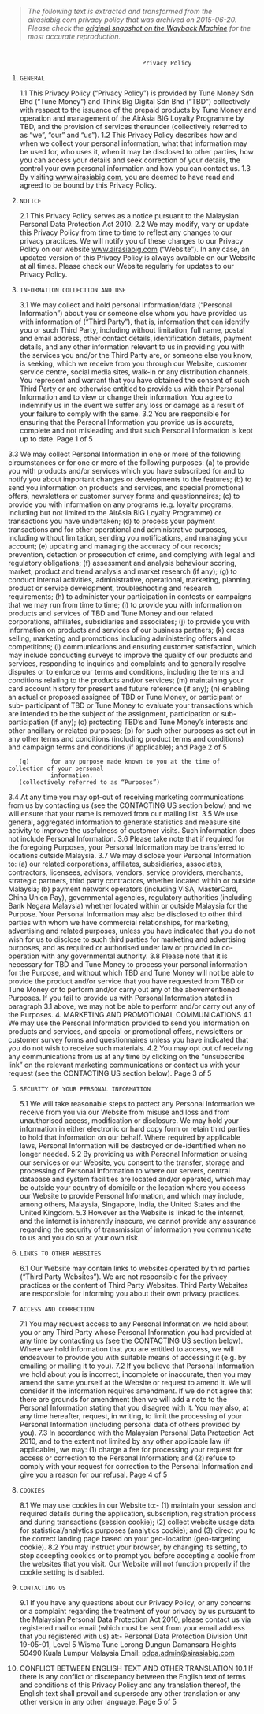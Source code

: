 > *The following text is extracted and transformed from the airasiabig.com privacy policy that was archived on 2015-06-20. Please check the [original snapshot on the Wayback Machine](https://web.archive.org/web/20150620233304id_/http%3A//www.airasiabig.com/global/en/assets/pdf/privacypolicy.pdf) for the most accurate reproduction.*

# 

                                          Privacy Policy
1.     GENERAL
   1.1   This Privacy Policy (“Privacy Policy”) is provided by Tune Money Sdn Bhd (“Tune Money”) and
         Think Big Digital Sdn Bhd (“TBD”) collectively with respect to the issuance of the prepaid
         products by Tune Money and operation and management of the AirAsia BIG Loyalty
         Programme by TBD, and the provision of services thereunder (collectively referred to as “we”,
         “our” and “us”).
   1.2   This Privacy Policy describes how and when we collect your personal information, what that
         information may be used for, who uses it, when it may be disclosed to other parties, how you
         can access your details and seek correction of your details, the control your own personal
         information and how you can contact us.
   1.3   By visiting www.airasiabig.com, you are deemed to have read and agreed to be bound by this
         Privacy Policy.
2.     NOTICE
   2.1   This Privacy Policy serves as a notice pursuant to the Malaysian Personal Data Protection Act
         2010.
   2.2   We may modify, vary or update this Privacy Policy from time to time to reflect any changes to
         our privacy practices. We will notify you of these changes to our Privacy Policy on our website
         www.airasiabig.com (“Website”). In any case, an updated version of this Privacy Policy is
         always available on our Website at all times. Please check our Website regularly for updates
         to our Privacy Policy.
3.     INFORMATION COLLECTION AND USE
   3.1   We may collect and hold personal information/data (“Personal Information”) about you or
         someone else whom you have provided us with information of (“Third Party”), that is,
         information that can identify you or such Third Party, including without limitation, full name,
         postal and email address, other contact details, identification details, payment details, and
         any other information relevant to us in providing you with the services you and/or the Third
         Party are, or someone else you know, is seeking, which we receive from you through our
         Website, customer service centre, social media sites, walk-in or any distribution channels. You
         represent and warrant that you have obtained the consent of such Third Party or are
         otherwise entitled to provide us with their Personal Information and to view or change their
         information. You agree to indemnify us in the event we suffer any loss or damage as a result
         of your failure to comply with the same.
   3.2   You are responsible for ensuring that the Personal Information you provide us is accurate,
         complete and not misleading and that such Personal Information is kept up to date.
                                                                                               Page 1 of 5


3.3    We may collect Personal Information in one or more of the following circumstances or for one
       or more of the following purposes:
    (a)     to provide you with products and/or services which you have subscribed for and to
            notify you about important changes or developments to the features;
    (b)     to send you information on products and services, and special promotional offers,
            newsletters or customer survey forms and questionnaires;
    (c)     to provide you with information on any programs (e.g. loyalty programs, including but
            not limited to the AirAsia BIG Loyalty Programme) or transactions you have undertaken;
    (d)     to process your payment transactions and for other operational and administrative
            purposes, including without limitation, sending you notifications, and managing your
            account;
    (e)     updating and managing the accuracy of our records; prevention, detection or
            prosecution of crime, and complying with legal and regulatory obligations;
    (f)     assessment and analysis behaviour scoring, market, product and trend analysis and
            market research (if any);
    (g)     to conduct internal activities, administrative, operational, marketing, planning, product
            or service development, troubleshooting and research requirements;
    (h)     to administer your participation in contests or campaigns that we may run from time to
            time;
    (i)     to provide you with information on products and services of TBD and Tune Money and
            our related corporations, affiliates, subsidiaries and associates;
    (j)     to provide you with information on products and services of our business partners;
    (k)     cross selling, marketing and promotions including administering offers and
            competitions;
    (l)     communications and ensuring customer satisfaction, which may include conducting
            surveys to improve the quality of our products and services, responding to inquiries and
            complaints and to generally resolve disputes or to enforce our terms and conditions,
            including the terms and conditions relating to the products and/or services;
    (m)     maintaining your card account history for present and future reference (if any);
    (n)     enabling an actual or proposed assignee of TBD or Tune Money, or participant or sub-
            participant of TBD or Tune Money to evaluate your transactions which are intended to
            be the subject of the assignment, participation or sub-participation (if any);
    (o)     protecting TBD’s and Tune Money’s interests and other ancillary or related purposes;
    (p)     for such other purposes as set out in any other terms and conditions (including product
            terms and conditions) and campaign terms and conditions (if applicable); and
                                                                                            Page 2 of 5


       (q)      for any purpose made known to you at the time of collection of your personal
                information.
       (collectively referred to as “Purposes”)
   3.4   At any time you may opt-out of receiving marketing communications from us by contacting us
         (see the CONTACTING US section below) and we will ensure that your name is removed from
         our mailing list.
   3.5   We use general, aggregated information to generate statistics and measure site activity to
         improve the usefulness of customer visits. Such information does not include Personal
         Information.
   3.6   Please take note that if required for the foregoing Purposes, your Personal Information may
         be transferred to locations outside Malaysia.
   3.7   We may disclose your Personal Information to:
       (a)      our related corporations, affiliates, subsidiaries, associates, contractors, licensees,
                advisors, vendors, service providers, merchants, strategic partners, third party
                contractors, whether located within or outside Malaysia;
       (b)      payment network operators (including VISA, MasterCard, China Union Pay),
                governmental agencies, regulatory authorities (including Bank Negara Malaysia)
                whether located within or outside Malaysia
         for the Purpose.
         Your Personal Information may also be disclosed to other third parties with whom we have
         commercial relationships, for marketing, advertising and related purposes, unless you have
         indicated that you do not wish for us to disclose to such third parties for marketing and
         advertising purposes, and as required or authorised under law or provided in co-operation
         with any governmental authority.
   3.8   Please note that it is necessary for TBD and Tune Money to process your personal information
         for the Purpose, and without which TBD and Tune Money will not be able to provide the
         product and/or service that you have requested from TBD or Tune Money or to perform
         and/or carry out any of the abovementioned Purposes. If you fail to provide us with Personal
         Information stated in paragraph 3.1 above, we may not be able to perform and/or carry out
         any of the Purposes.
4.     MARKETING AND PROMOTIONAL COMMUNICATIONS
   4.1   We may use the Personal Information provided to send you information on products and
         services, and special or promotional offers, newsletters or customer survey forms and
         questionnaires unless you have indicated that you do not wish to receive such materials.
   4.2   You may opt out of receiving any communications from us at any time by clicking on the
         “unsubscribe link” on the relevant marketing communications or contact us with your request
         (see the CONTACTING US section below).
                                                                                              Page 3 of 5


5.     SECURITY OF YOUR PERSONAL INFORMATION
   5.1   We will take reasonable steps to protect any Personal Information we receive from you via
         our Website from misuse and loss and from unauthorised access, modification or disclosure.
         We may hold your information in either electronic or hard copy form or retain third parties to
         hold that information on our behalf. Where required by applicable laws, Personal Information
         will be destroyed or de-identified when no longer needed.
   5.2   By providing us with Personal Information or using our services or our Website, you consent
         to the transfer, storage and processing of Personal Information to where our servers, central
         database and system facilities are located and/or operated, which may be outside your
         country of domicile or the location where you access our Website to provide Personal
         Information, and which may include, among others, Malaysia, Singapore, India, the United
         States and the United Kingdom.
   5.3   However as the Website is linked to the internet, and the internet is inherently insecure, we
         cannot provide any assurance regarding the security of transmission of information you
         communicate to us and you do so at your own risk.
6.     LINKS TO OTHER WEBSITES
   6.1   Our Website may contain links to websites operated by third parties (“Third Party Websites”).
         We are not responsible for the privacy practices or the content of Third Party Websites. Third
         Party Websites are responsible for informing you about their own privacy practices.
7.     ACCESS AND CORRECTION
   7.1   You may request access to any Personal Information we hold about you or any Third Party
         whose Personal Information you had provided at any time by contacting us (see the
         CONTACTING US section below). Where we hold information that you are entitled to access,
         we will endeavour to provide you with suitable means of accessing it (e.g. by emailing or
         mailing it to you).
   7.2   If you believe that Personal Information we hold about you is incorrect, incomplete or
         inaccurate, then you may amend the same yourself at the Website or request to amend it. We
         will consider if the information requires amendment. If we do not agree that there are grounds
         for amendment then we will add a note to the Personal Information stating that you disagree
         with it. You may also, at any time hereafter, request, in writing, to limit the processing of your
         Personal Information (including personal data of others provided by you).
   7.3   In accordance with the Malaysian Personal Data Protection Act 2010, and to the extent not
         limited by any other applicable law (if applicable), we may:
       (1)      charge a fee for processing your request for access or correction to the Personal
                Information; and
       (2)      refuse to comply with your request for correction to the Personal Information and give
                you a reason for our refusal.
                                                                                                  Page 4 of 5


8.     COOKIES
   8.1    We may use cookies in our Website to:-
       (1)      maintain your session and required details during the application, subscription,
                registration process and during transactions (session cookie);
       (2)      collect website usage data for statistical/analytics purposes (analytics cookie); and
       (3)      direct you to the correct landing page based on your geo-location (geo-targeting
                cookie).
   8.2    You may instruct your browser, by changing its setting, to stop accepting cookies or to prompt
          you before accepting a cookie from the websites that you visit. Our Website will not function
          properly if the cookie setting is disabled.
9.     CONTACTING US
   9.1    If you have any questions about our Privacy Policy, or any concerns or a complaint regarding
          the treatment of your privacy by us pursuant to the Malaysian Personal Data Protection Act
          2010, please contact us via registered mail or email (which must be sent from your email
          address that you registered with us) at:-
       Personal Data Protection Division
       Unit 19-05-01, Level 5
       Wisma Tune
       Lorong Dungun
       Damansara Heights
       50490 Kuala Lumpur
       Malaysia
       Email: pdpa.admin@airasiabig.com
10.    CONFLICT BETWEEN ENGLISH TEXT AND OTHER TRANSLATION
10.1   If there is any conflict or discrepancy between the English text of terms and conditions of this
       Privacy Policy and any translation thereof, the English text shall prevail and supersede any
       other translation or any other version in any other language.
                                                                                                 Page 5 of 5
